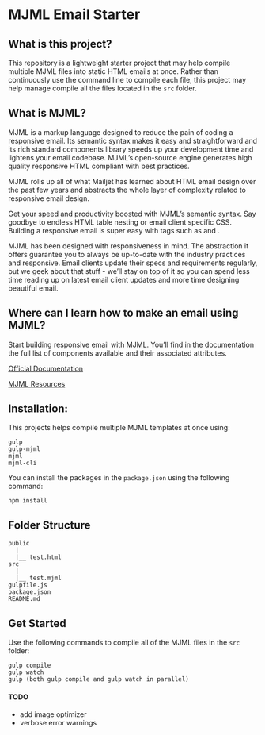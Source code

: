 # MJML Email Starter

## What is this project?
This repository is a lightweight starter project that may help compile multiple MJML files into static HTML emails at once. Rather than continuously use the command line to compile each file, this project may help manage compile all the files located in the `src` folder.

## What is MJML?
MJML is a markup language designed to reduce the pain of coding a responsive email. Its semantic syntax makes it easy and straightforward and its rich standard components library speeds up your development time and lightens your email codebase. MJML’s open-source engine generates high quality responsive HTML compliant with best practices.

MJML rolls up all of what Mailjet has learned about HTML email design over the past few years and abstracts the whole layer of complexity related to responsive email design.

Get your speed and productivity boosted with MJML’s semantic syntax. Say goodbye to endless HTML table nesting or email client specific CSS. Building a responsive email is super easy with tags such as <mj-section> and <mj-column>.

MJML has been designed with responsiveness in mind. The abstraction it offers guarantee you to always be up-to-date with the industry practices and responsive. Email clients update their specs and requirements regularly, but we geek about that stuff - we’ll stay on top of it so you can spend less time reading up on latest email client updates and more time designing beautiful email.

## Where can I learn how to make an email using MJML?
Start building responsive email with MJML. You’ll find in the documentation the full list of components available and their associated attributes.

[Official Documentation](https://mjml.io/documentation)

[MJML Resources](https://mjml.io/resources)


## Installation:
This projects helps compile multiple MJML templates at once using:

```
gulp
gulp-mjml
mjml
mjml-cli
```
You can install the packages in the `package.json` using the following command:
```
npm install
```

## Folder Structure
```
public
  |
  |__ test.html
src
  |
  |__ test.mjml
gulpfile.js
package.json
README.md
```

## Get Started
Use the following commands to compile all of the MJML files in the `src` folder:

```
gulp compile
gulp watch
gulp (both gulp compile and gulp watch in parallel)
```

#### TODO
- add image optimizer
- verbose error warnings

